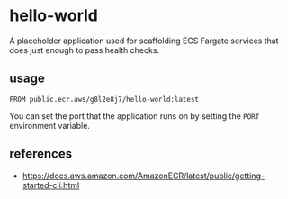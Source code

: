 # hello-world

A placeholder application used for scaffolding ECS Fargate services that does just enough to pass health checks.  

## usage

```
FROM public.ecr.aws/g8l2e8j7/hello-world:latest
```

You can set the port that the application runs on by setting the `PORT` environment variable.

## references

- https://docs.aws.amazon.com/AmazonECR/latest/public/getting-started-cli.html
